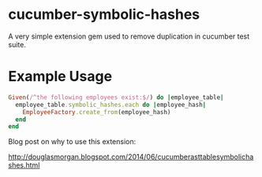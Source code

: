 # cucumber-symbolic-hashes

A very simple extension gem used to remove duplication in cucumber test suite. 

# Example Usage
````ruby
Given(/^the following employees exist:$/) do |employee_table|
  employee_table.symbolic_hashes.each do |employee_hash|
    EmployeeFactory.create_from(employee_hash)
  end
end
````
    

Blog post on why to use this extension: 

http://douglasmorgan.blogspot.com/2014/06/cucumberasttablesymbolichashes.html
